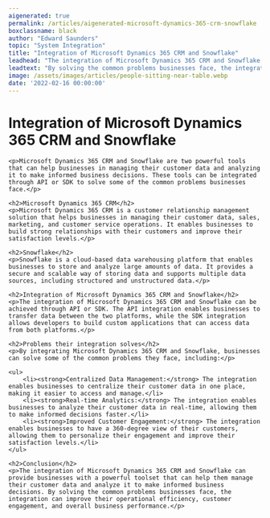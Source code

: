 ```yaml
---
aigenerated: true
permalink: /articles/aigenerated-microsoft-dynamics-365-crm-snowflake
boxclassname: black
author: "Edward Saunders"
topic: "System Integration"
title: "Integration of Microsoft Dynamics 365 CRM and Snowflake"
leadhead: "The integration of Microsoft Dynamics 365 CRM and Snowflake can provide businesses with a powerful toolset that can help them manage their customer data and analyze it to make informed business decisions"
leadtext: "By solving the common problems businesses face, the integration can improve their operational efficiency, customer engagement, and overall business performance."
image: /assets/images/articles/people-sitting-near-table.webp
date: '2022-02-16 00:00:00'
---
```

<div class="arttext">	<h1>Integration of Microsoft Dynamics 365 CRM and Snowflake</h1>

	<p>Microsoft Dynamics 365 CRM and Snowflake are two powerful tools that can help businesses in managing their customer data and analyzing it to make informed business decisions. These tools can be integrated through API or SDK to solve some of the common problems businesses face.</p>

	<h2>Microsoft Dynamics 365 CRM</h2>
	<p>Microsoft Dynamics 365 CRM is a customer relationship management solution that helps businesses in managing their customer data, sales, marketing, and customer service operations. It enables businesses to build strong relationships with their customers and improve their satisfaction levels.</p>

	<h2>Snowflake</h2>
	<p>Snowflake is a cloud-based data warehousing platform that enables businesses to store and analyze large amounts of data. It provides a secure and scalable way of storing data and supports multiple data sources, including structured and unstructured data.</p>

	<h2>Integration of Microsoft Dynamics 365 CRM and Snowflake</h2>
	<p>The integration of Microsoft Dynamics 365 CRM and Snowflake can be achieved through API or SDK. The API integration enables businesses to transfer data between the two platforms, while the SDK integration allows developers to build custom applications that can access data from both platforms.</p>

	<h2>Problems their integration solves</h2>
	<p>By integrating Microsoft Dynamics 365 CRM and Snowflake, businesses can solve some of the common problems they face, including:</p>

	<ul>
		<li><strong>Centralized Data Management:</strong> The integration enables businesses to centralize their customer data in one place, making it easier to access and manage.</li>
		<li><strong>Real-time Analytics:</strong> The integration enables businesses to analyze their customer data in real-time, allowing them to make informed decisions faster.</li>
		<li><strong>Improved Customer Engagement:</strong> The integration enables businesses to have a 360-degree view of their customers, allowing them to personalize their engagement and improve their satisfaction levels.</li>
	</ul>

	<h2>Conclusion</h2>
	<p>The integration of Microsoft Dynamics 365 CRM and Snowflake can provide businesses with a powerful toolset that can help them manage their customer data and analyze it to make informed business decisions. By solving the common problems businesses face, the integration can improve their operational efficiency, customer engagement, and overall business performance.</p>
</div>